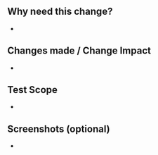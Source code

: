 ## Why need this change? 
- 

## Changes made / Change Impact
-

## Test Scope
-

## Screenshots (optional)
- 
